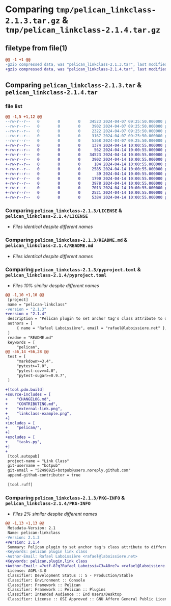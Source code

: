 # Comparing `tmp/pelican_linkclass-2.1.3.tar.gz` & `tmp/pelican_linkclass-2.1.4.tar.gz`

## filetype from file(1)

```diff
@@ -1 +1 @@
-gzip compressed data, was "pelican_linkclass-2.1.3.tar", last modified: Sun Apr  7 09:25:56 2024, max compression
+gzip compressed data, was "pelican_linkclass-2.1.4.tar", last modified: Sun Apr 14 10:01:01 2024, max compression
```

## Comparing `pelican_linkclass-2.1.3.tar` & `pelican_linkclass-2.1.4.tar`

### file list

```diff
@@ -1,5 +1,12 @@
--rw-r--r--   0        0        0    34523 2024-04-07 09:25:50.000000 pelican_linkclass-2.1.3/LICENSE
--rw-r--r--   0        0        0     3902 2024-04-07 09:25:50.000000 pelican_linkclass-2.1.3/README.md
--rw-r--r--   0        0        0     2322 2024-04-07 09:25:50.000000 pelican_linkclass-2.1.3/pyproject.toml
--rw-r--r--   0        0        0     3167 2024-04-07 09:25:50.000000 pelican_linkclass-2.1.3/tasks.py
--rw-r--r--   0        0        0     5368 2024-04-07 09:25:50.000000 pelican_linkclass-2.1.3/PKG-INFO
+-rw-r--r--   0        0        0     1374 2024-04-14 10:00:55.000000 pelican_linkclass-2.1.4/CHANGELOG.md
+-rw-r--r--   0        0        0      562 2024-04-14 10:00:55.000000 pelican_linkclass-2.1.4/CONTRIBUTING.md
+-rw-r--r--   0        0        0    34523 2024-04-14 10:00:55.000000 pelican_linkclass-2.1.4/LICENSE
+-rw-r--r--   0        0        0     3902 2024-04-14 10:00:55.000000 pelican_linkclass-2.1.4/README.md
+-rw-r--r--   0        0        0      184 2024-04-14 10:00:55.000000 pelican_linkclass-2.1.4/external-link.png
+-rw-r--r--   0        0        0     2585 2024-04-14 10:00:55.000000 pelican_linkclass-2.1.4/linkclass-example.png
+-rw-r--r--   0        0        0       39 2024-04-14 10:00:55.000000 pelican_linkclass-2.1.4/pelican/plugins/linkclass/__init__.py
+-rw-r--r--   0        0        0     1790 2024-04-14 10:00:55.000000 pelican_linkclass-2.1.4/pelican/plugins/linkclass/linkclass.py
+-rw-r--r--   0        0        0     3978 2024-04-14 10:00:55.000000 pelican_linkclass-2.1.4/pelican/plugins/linkclass/mdx_linkclass.py
+-rw-r--r--   0        0        0     7013 2024-04-14 10:00:55.000000 pelican_linkclass-2.1.4/pelican/plugins/linkclass/test_linkclass.py
+-rw-r--r--   0        0        0     2521 2024-04-14 10:00:55.000000 pelican_linkclass-2.1.4/pyproject.toml
+-rw-r--r--   0        0        0     5384 2024-04-14 10:00:55.000000 pelican_linkclass-2.1.4/PKG-INFO
```

### Comparing `pelican_linkclass-2.1.3/LICENSE` & `pelican_linkclass-2.1.4/LICENSE`

 * *Files identical despite different names*

### Comparing `pelican_linkclass-2.1.3/README.md` & `pelican_linkclass-2.1.4/README.md`

 * *Files identical despite different names*

### Comparing `pelican_linkclass-2.1.3/pyproject.toml` & `pelican_linkclass-2.1.4/pyproject.toml`

 * *Files 10% similar despite different names*

```diff
@@ -1,10 +1,10 @@
 [project]
 name = "pelican-linkclass"
-version = "2.1.3"
+version = "2.1.4"
 description = "Pelican plugin to set anchor tag's class attribute to differentiate between internal and external links"
 authors = [
     { name = "Rafael Laboissière", email = "rafael@laboissiere.net" },
 ]
 readme = "README.md"
 keywords = [
     "pelican",
@@ -56,14 +56,28 @@
 test = [
     "markdown>=3.4",
     "pytest>=7.0",
     "pytest-cov>=4.0",
     "pytest-sugar>=0.9.7",
 ]
 
+[tool.pdm.build]
+source-includes = [
+    "CHANGELOG.md",
+    "CONTRIBUTING.md",
+    "external-link.png",
+    "linkclass-example.png",
+]
+includes = [
+    "pelican/",
+]
+excludes = [
+    "tasks.py",
+]
+
 [tool.autopub]
 project-name = "Link Class"
 git-username = "botpub"
 git-email = "52496925+botpub@users.noreply.github.com"
 append-github-contributor = true
 
 [tool.ruff]
```

### Comparing `pelican_linkclass-2.1.3/PKG-INFO` & `pelican_linkclass-2.1.4/PKG-INFO`

 * *Files 2% similar despite different names*

```diff
@@ -1,13 +1,13 @@
 Metadata-Version: 2.1
 Name: pelican-linkclass
-Version: 2.1.3
+Version: 2.1.4
 Summary: Pelican plugin to set anchor tag's class attribute to differentiate between internal and external links
-Keywords: pelican plugin link class
-Author-Email: Rafael Laboissière <rafael@laboissiere.net>
+Keywords: pelican,plugin,link class
+Author-Email: =?utf-8?q?Rafael_Laboissi=C3=A8re?= <rafael@laboissiere.net>
 License: AGPL-3.0
 Classifier: Development Status :: 5 - Production/Stable
 Classifier: Environment :: Console
 Classifier: Framework :: Pelican
 Classifier: Framework :: Pelican :: Plugins
 Classifier: Intended Audience :: End Users/Desktop
 Classifier: License :: OSI Approved :: GNU Affero General Public License v3 or later (AGPLv3+)
```

